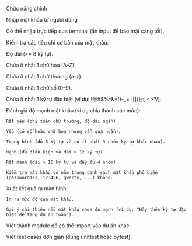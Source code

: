 Chức năng chính

Nhập mật khẩu từ người dùng

Có thể nhập trực tiếp qua terminal (ẩn input để bảo mật càng tốt).

Kiểm tra các tiêu chí cơ bản của mật khẩu:

Độ dài (>= 8 ký tự).

Chứa ít nhất 1 chữ hoa (A–Z).

Chứa ít nhất 1 chữ thường (a–z).

Chứa ít nhất 1 chữ số (0–9).

Chứa ít nhất 1 ký tự đặc biệt (ví dụ: !@#$%^&\*()-\_=+[]{};:,.<>?/).

Đánh giá độ mạnh mật khẩu (ví dụ chia thành các mức):

    Rất yếu (chỉ toàn chữ thường, độ dài ngắn).

    Yếu (có số hoặc chữ hoa nhưng vẫn quá ngắn).

    Trung bình (đủ 8 ký tự và có ít nhất 3 nhóm ký tự khác nhau).

    Mạnh (đủ điều kiện và dài > 12 ký tự).

    Rất mạnh (dài > 16 ký tự và đầy đủ 4 nhóm).

    Kiểm tra mật khẩu có nằm trong danh sách mật khẩu phổ biến (password123, 123456, qwerty, ...) không.

Xuất kết quả ra màn hình:

    In ra mức độ của mật khẩu.

    Gợi ý cải thiện nếu mật khẩu chưa đủ mạnh (ví dụ: "Hãy thêm ký tự đặc biệt để tăng độ an toàn").

Viết thành module để có thể import vào dự án khác.

Viết test cases đơn giản (dùng unittest hoặc pytest).
